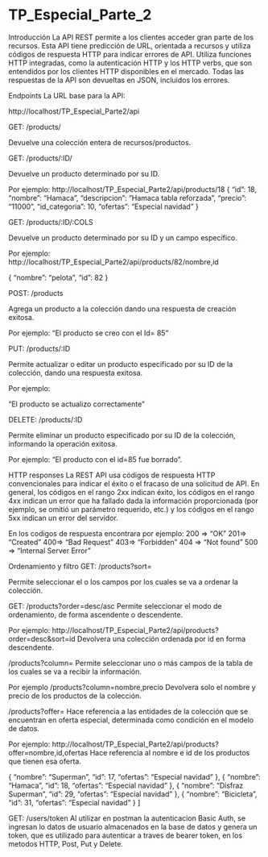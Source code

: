 # TP_Especial_Parte_2
Introducción
La API REST permite a los clientes acceder gran parte de los recursos. Esta API tiene predicción de URL, orientada a recursos y utiliza códigos de respuesta HTTP para indicar errores de API. Utiliza funciones HTTP integradas, como la autenticación HTTP y los HTTP verbs, que son entendidos por los clientes HTTP disponibles en el mercado. Todas las respuestas de la API son devueltas en JSON, incluidos los errores.

Endpoints
La URL base para la API:

http://localhost/TP_Especial_Parte2/api

GET:
/products/

Devuelve una colección entera de recursos/productos.

GET:
/products/:ID/

Devuelve un producto determinado por su ID.

Por ejemplo:
http://localhost/TP_Especial_Parte2/api/products/18
{
“id”: 18,
“nombre”: “Hamaca”,
“descripcion”: “Hamaca tabla reforzada”,
“precio”: “11000”,
“id_categoria”: 10,
“ofertas”: “Especial navidad”
}

GET:
/products/:ID/:COLS

Devuelve un producto determinado por su ID y un campo específico.

Por ejemplo:
http://localhost/TP_Especial_Parte2/api/products/82/nombre,id

{
“nombre”: “pelota”,
“id”: 82
}

POST:
/products

Agrega un producto a la colección dando una respuesta de creación exitosa.

Por ejemplo:
“El producto se creo con el Id= 85”

PUT:
/products/:ID

Permite actualizar o editar un producto especificado por su ID de la colección, dando una respuesta exitosa.

Por ejemplo:

“El producto se actualizo correctamente”

DELETE:
/products/:ID

Permite eliminar un producto especificado por su ID de la colección, informando la operación exitosa.

Por ejemplo:
“El producto con el id=85 fue borrado”.

HTTP responses
La REST API usa códigos de respuesta HTTP convencionales para indicar el éxito o el fracaso de una solicitud de API. En general, los códigos en el rango 2xx indican éxito, los códigos en el rango 4xx indican un error que ha fallado dada la información proporcionada (por ejemplo, se omitió un parámetro requerido, etc.) y los códigos en el rango 5xx indican un error del servidor.

En los codigos de respuesta encontrara por ejemplo:
200 => “OK”
201=> “Created”
400=> “Bad Request”
403=> “Forbidden”
404 => “Not found”
500 => “Internal Server Error”

Ordenamiento y filtro
GET:
/products?sort=

Permite seleccionar el o los campos por los cuales se va a ordenar la colección.

GET:
/products?order=desc/asc
Permite seleccionar el modo de ordenamiento, de forma ascendente o descendente.

Por ejemplo:
http://localhost/TP_Especial_Parte2/api/products?order=desc&sort=id
Devolvera una colección ordenada por id en forma descendente.

/products?column=
Permite seleccionar uno o más campos de la tabla de los cuales se va a recibir la información.

Por ejemplo /products?column=nombre,precio
Devolvera solo el nombre y precio de los productos de la colección.

/products?offer=
Hace referencia a las entidades de la colección que se encuentran en oferta especial, determinada como condición en el modelo de datos.

Por ejemplo:
http://localhost/TP_Especial_Parte2/api/products?offer=nombre,id,ofertas
Hace referencia al nombre e id de los productos que tienen esa oferta.

{
“nombre”: “Superman”,
“id”: 17,
“ofertas”: “Especial navidad”
},
{
“nombre”: “Hamaca”,
“id”: 18,
“ofertas”: “Especial navidad”
},
{
“nombre”: “Disfraz Superman”,
“id”: 29,
“ofertas”: “Especial navidad”
},
{
“nombre”: “Bicicleta”,
“id”: 31,
“ofertas”: “Especial navidad”
}
]

GET:
/users/token
Al utilizar en postman la autenticacion Basic Auth, se ingresan lo datos de usuario almacenados en la base de datos y genera un token, que es utilizado para autenticar a traves de bearer token, en los metodos HTTP, Post, Put y Delete.  


